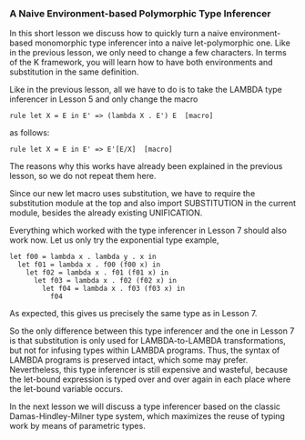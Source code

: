 <!-- Copyright (c) 2012-2019 K Team. All Rights Reserved. -->

### A Naive Environment-based Polymorphic Type Inferencer

In this short lesson we discuss how to quickly turn a naive
environment-based monomorphic type inferencer into a naive let-polymorphic
one. Like in the previous lesson, we only need to change a few
characters. In terms of the K framework, you will learn how to have
both environments and substitution in the same definition.

Like in the previous lesson, all we have to do is to take the LAMBDA
type inferencer in Lesson 5 and only change the macro

    rule let X = E in E' => (lambda X . E') E  [macro]

as follows:

    rule let X = E in E' => E'[E/X]  [macro]

The reasons why this works have already been explained in the previous
lesson, so we do not repeat them here.

Since our new let macro uses substitution, we have to require the
substitution module at the top and also import SUBSTITUTION in the
current module, besides the already existing UNIFICATION.

Everything which worked with the type inferencer in Lesson 7 should
also work now. Let us only try the exponential type example,

    let f00 = lambda x . lambda y . x in
      let f01 = lambda x . f00 (f00 x) in
        let f02 = lambda x . f01 (f01 x) in
          let f03 = lambda x . f02 (f02 x) in
            let f04 = lambda x . f03 (f03 x) in
              f04

As expected, this gives us precisely the same type as in Lesson 7.

So the only difference between this type inferencer and the one in
Lesson 7 is that substitution is only used for LAMBDA-to-LAMBDA
transformations, but not for infusing types within LAMBDA programs.
Thus, the syntax of LAMBDA programs is preserved intact, which some
may prefer. Nevertheless, this type inferencer is still expensive and
wasteful, because the let-bound expression is typed over and over
again in each place where the let-bound variable occurs.

In the next lesson we will discuss a type inferencer based on the
classic Damas-Hindley-Milner type system, which maximizes the reuse of
typing work by means of parametric types.
